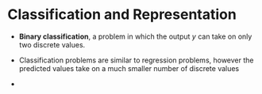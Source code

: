 # Classification and Representation

- **Binary classification**, a problem in which the output $y$ can take on only two discrete values.

- Classification problems are similar to regression problems, however the predicted values take on a much smaller number of discrete values
- 

